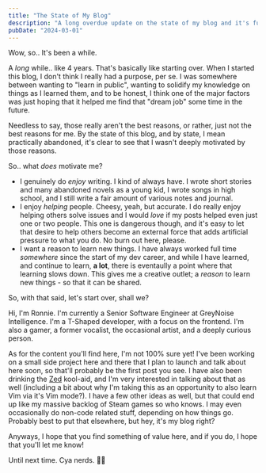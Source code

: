 ```yaml
---
title: "The State of My Blog"
description: "A long overdue update on the state of my blog and it's future."
pubDate: "2024-03-01"
---
```


Wow, so.. It's been a while.

A _long_ while.. like 4 years. That's basically like starting over. When I started this blog, I don't think I really had a purpose, per se. I was somewhere between wanting to "learn in public", wanting to solidify my knowledge on things as I learned them, and to be honest, I think one of the major factors was just hoping that it helped me find that "dream job" some time in the future.

Needless to say, those really aren't the best reasons, or rather, just not the best reasons for me. By the state of this blog, and by state, I mean practically abandoned, it's clear to see that I wasn't deeply motivated by those reasons.

So.. what _does_ motivate me?

- I genuinely do _enjoy_ writing. I kind of always have. I wrote short stories and many abandoned novels as a young kid, I wrote songs in high school, and I still write a fair amount of various notes and journal.
- I enjoy _helping_ people. Cheesy, yeah, but accurate. I do really enjoy helping others solve issues and I would _love_ if my posts helped even just one or two people. This one is dangerous though, and it's easy to let that desire to help others become an external force that adds artificial pressure to what you do. No burn out here, please.
- I want a reason to learn new things. I have always worked full time _somewhere_ since the start of my dev career, and while I have learned, and continue to learn, **a lot**, there is eventaully a point where that learning slows down. This gives me a creative outlet; a _reason_ to learn new things - so that it can be shared.

So, with that said, let's start over, shall we?

Hi, I'm Ronnie. I'm currently a Senior Software Engineer at GreyNoise Intelligence. I'm a T-Shaped developer, with a focus on the frontend. I'm also a gamer, a former vocalist, the occasional artist, and a deeply curious person.

As for the content you'll find here, I'm not 100% sure yet! I've been working on a small side project here and there that I plan to launch and talk about here soon, so that'll probably be the first post you see. I have also been drinking the [Zed](https://zed.dev) kool-aid, and I'm very interested in talking about that as well (including a bit about why I'm taking this as an opportunity to also learn Vim via it's Vim mode?). I have a few other ideas as well, but that could end up like my massive backlog of Steam games so who knows. I may even occasionally do non-code related stuff, depending on how things go. Probably best to put that elsewhere, but hey, it's my blog right?

Anyways, I hope that you find something of value here, and if you do, I hope that you'll let me know!

Until next time. Cya nerds. 👋🏻
